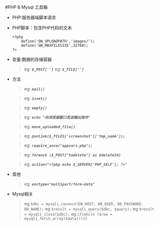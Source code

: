 #PHP & Mysql 工具箱
+ PHP:服务器端脚本语言

+ PHP脚本：包含PHP代码的文本
    ```
    <?php 
        define('GW_UPLOADPATH','images/');
        define('GW_MAXFILESIZE',32768);
    ?>
    ```
+ 变量:数据的存储容器

    >eg: ***`$_POST['']`***
    >eg: ***`$_FILE['']`***

+ 方法
    >eg: ***`mail()`***

    >eg: ***`isset()`***

    >eg: ***`empty()`***

    >eg: ***`echo "向浏览器窗口发送输出指令" `***

    >eg: ***`move_uploaded_file()`***

    >eg: ***`@unlink($_FILES['screenshot']['tmp_name']);`***

    >eg: ***`require_once("appvars.php");`***

    >eg: ***`foreach ($_POST["todelete"] as $deleteId)`***

    >eg: ***`action="<?php echo $_SERVER['PHP_SELF']; ?>" `***

+ 其他

    >eg: ***`enctype="multipart/form-data"`***
    

+ Mysql相关

    >eg `$dbc = mysqli_connect(DB_HOST, DB_USER, DB_PASSWORD, DB_NAME);`
    >eg `$result = mysqli_query($dbc, $query);`
    >eg `$result = mysqli_close($dbc);`
    >eg `if(while ($row = mysqli_fetch_array($data))){}`